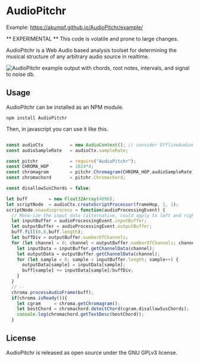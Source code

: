 # AudioPitchr

Example: https://akumpf.github.io/AudioPitchr/example/

** EXPERIMENTAL ** This code is volatile and prone to large changes.

AudioPitchr is a Web Audio based analysis toolset for determining the musical structure of any arbitrary audio source in realtime.

![AudioPitchr example output with chords, root notes, intervals, and signal to noise db.](https://raw.githubusercontent.com/akumpf/audiopitchr/master/img/audiopitchr.png)

## Usage

AudioPitchr can be installed as an NPM module.

```
npm install AudioPitchr
```

Then, in javascript you can use it like this.


```js

const audioCtx          = new AudioContext(); // consider OfflineAudioContext?
const audioSampleRate   = audioCtx.sampleRate;

const pitchr            = require("AudioPitchr");
const CHROMA_HOP        = 1024*4;
const chromagram        = pitchr.Chromagram(CHROMA_HOP,audioSampleRate);
const chromachord       = pitchr.Chromachord;  

const disallowSusChords = false;

let buff        = new Float32Array(4096);
let scriptNode  = audioCtx.createScriptProcessor(frameHop, 1, 1);
scriptNode.onaudioprocess = function(audioProcessingEvent) {
  // Mono-ize the input data (alternative, could apply to left and right separately)...
  let inputBuffer = audioProcessingEvent.inputBuffer;
  let outputBuffer = audioProcessingEvent.outputBuffer;
  buff.fill(0,0,buff.length);
  let buffDiv = outputBuffer.numberOfChannels;
  for (let channel = 0; channel < outputBuffer.numberOfChannels; channel++) {
    let inputData = inputBuffer.getChannelData(channel);
    let outputData = outputBuffer.getChannelData(channel);
    for (let sample = 0; sample < inputBuffer.length; sample++) {
      outputData[sample] = inputData[sample];
      buff[sample] += inputData[sample]/buffDiv;
    }
  }
  // --
  chroma.processAudioFrame(buff);
  if(chroma.isReady()){
    let cgram     = chroma.getChromagram();
    let bestChord = chromachord.detectChord(cgram,disallowSusChords);
    console.log(chromachord.getTextDesc(bestChord));
  }

```

## License

AudioPitchr is released as open source under the GNU GPLv3 license.
